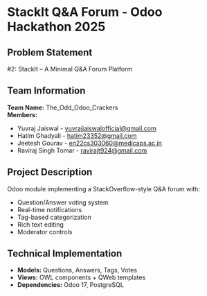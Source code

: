 # StackIt Q&A Forum - Odoo Hackathon 2025

## Problem Statement
#2: StackIt – A Minimal Q&A Forum Platform

## Team Information
**Team Name:** The_Odd_Odoo_Crackers  
**Members:**  
- Yuvraj Jaiswal - yuvrajjaiswalofficial@gmail.com  
- Hatim Ghadyali - hatim23352@gmail.com
- Jeetesh Gourav - en22cs303060@medicaps.ac.in
- Raviraj Singh Tomar - ravirajt924@gmail.com

## Project Description
Odoo module implementing a StackOverflow-style Q&A forum with:
- Question/Answer voting system
- Real-time notifications
- Tag-based categorization
- Rich text editing
- Moderator controls

## Technical Implementation
- **Models:** Questions, Answers, Tags, Votes
- **Views:** OWL components + QWeb templates
- **Dependencies:** Odoo 17, PostgreSQL
